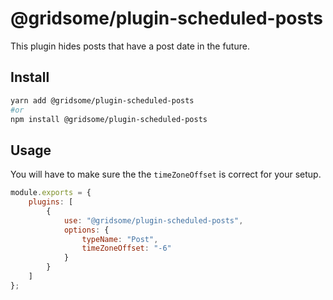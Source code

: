# @gridsome/plugin-scheduled-posts

This plugin hides posts that have a post date in the future.

## Install

```bash
yarn add @gridsome/plugin-scheduled-posts
#or
npm install @gridsome/plugin-scheduled-posts
```

## Usage

You will have to make sure the the `timeZoneOffset` is correct for your setup.

```js
module.exports = {
	plugins: [
		{
			use: "@gridsome/plugin-scheduled-posts",
			options: {
				typeName: "Post",
				timeZoneOffset: "-6"
			}
		}
	]
};
```

